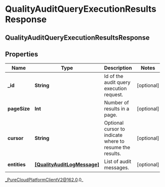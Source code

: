 # QualityAuditQueryExecutionResultsResponse

## QualityAuditQueryExecutionResultsResponse

## Properties

|Name | Type | Description | Notes|
|------------ | ------------- | ------------- | -------------|
| **_id** | **String** | Id of the audit query execution request. | [optional] |
| **pageSize** | **Int** | Number of results in a page. | [optional] |
| **cursor** | **String** | Optional cursor to indicate where to resume the results. | [optional] |
| **entities** | [**[QualityAuditLogMessage]**](QualityAuditLogMessage) | List of audit messages. | [optional] |



_PureCloudPlatformClientV2@162.0.0_
